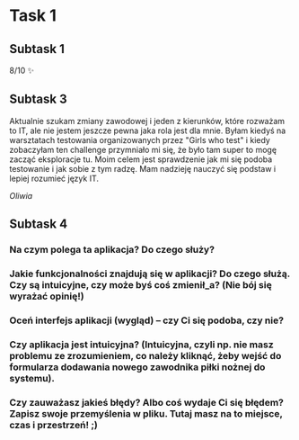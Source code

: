 # Task 1
## Subtask 1
8/10 ✨
## Subtask 3
Aktualnie szukam zmiany zawodowej i jeden z kierunków, które rozważam to IT, ale nie jestem jeszcze pewna jaka rola jest dla mnie. Byłam kiedyś na warsztatach testowania organizowanych przez "Girls who test" i kiedy zobaczyłam ten challenge przymniało mi się, że było tam super to mogę zacząć eksploracje tu. Moim celem jest sprawdzenie jak mi się podoba testowanie i jak sobie z tym radzę. Mam nadzieję nauczyć się podstaw i lepiej rozumieć język IT.

*Oliwia*

## Subtask 4
### Na czym polega ta aplikacja? Do czego służy?
### Jakie funkcjonalności znajdują się w aplikacji? Do czego służą. Czy są intuicyjne, czy może byś coś zmienił_a? (Nie bój się wyrażać opinię!)
### Oceń interfejs aplikacji (wygląd) – czy Ci się podoba, czy nie?
### Czy aplikacja jest intuicyjna? (Intuicyjna, czyli np. nie masz problemu ze zrozumieniem, co należy kliknąć, żeby wejść do formularza dodawania nowego zawodnika piłki nożnej do systemu).
### Czy zauważasz jakieś błędy? Albo coś wydaje Ci się błędem? Zapisz swoje przemyślenia w pliku. Tutaj masz na to miejsce, czas i przestrzeń! ;)


